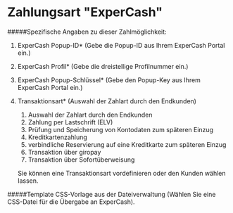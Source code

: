 # Zahlungsart "ExperCash"

#####Spezifische Angaben zu dieser Zahlmöglichkeit:

1. ExperCash Popup-ID*
(Gebe die Popup-ID aus Ihrem ExperCash Portal ein.)

2. ExperCash Profil*
(Gebe die dreistellige Profilnummer ein.)

3. ExperCash Popup-Schlüssel*
(Gebe den Popup-Key aus Ihrem ExperCash Portal ein.)

4. Transaktionsart*
(Auswahl der Zahlart durch den Endkunden)

	1. Auswahl der Zahlart durch den Endkunden
	2. Zahlung per Lastschrift (ELV)
	3. Prüfung und Speicherung von Kontodaten zum späteren Einzug
	4. Kreditkartenzahlung
	5. verbindliche Reservierung auf eine Kreditkarte zum späteren Einzug
	6. Transaktion über giropay
	7. Transaktion über Sofortüberweisung

	Sie können eine Transaktionsart vordefinieren oder den Kunden wählen lassen.

#####Template
CSS-Vorlage aus der Dateiverwaltung (Wählen Sie eine CSS-Datei für die Übergabe an ExperCash).
